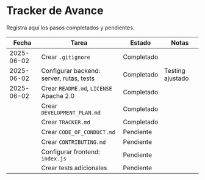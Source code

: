 # Tracker de Avance

Registra aquí los pasos completados y pendientes.

| Fecha       | Tarea                                      | Estado     | Notas                       |
|-------------|--------------------------------------------|------------|-----------------------------|
| 2025-06-02  | Crear `.gitignore`                        | Completado |                             |
| 2025-06-02  | Configurar backend: server, rutas, tests   | Completado | Testing ajustado            |
| 2025-06-02  | Crear `README.md`, `LICENSE` Apache 2.0    | Completado |                             |
|             | Crear `DEVELOPMENT_PLAN.md`               | Completado |                             |
|             | Crear `TRACKER.md`                        | Completado |                             |
|             | Crear `CODE_OF_CONDUCT.md`                | Pendiente  |                             |
|             | Crear `CONTRIBUTING.md`                   | Pendiente  |                             |
|             | Configurar frontend: `index.js`           | Pendiente  |                             |
|             | Crear tests adicionales                   | Pendiente  |                             |
